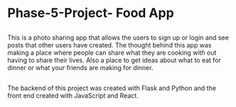 # Phase-5-Project- Food App 

## 
This is a photo sharing app that allows the users to sign up or login and see posts that other users have created. The thought behind this app was making a place where people can share what they are cooking with out having to share their lives. Also a place to get ideas about what to eat for dinner or what your friends are making for dinner.

##

The backend of this project was created with Flask and Python and the front end created with JavaScript and React.
